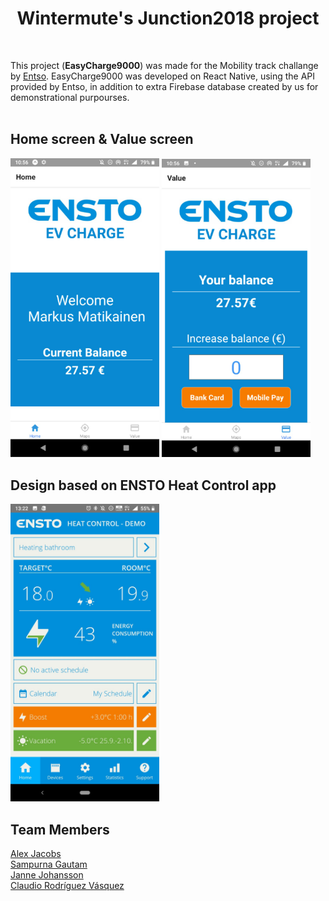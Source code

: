 # 
<h1 align='center'> Wintermute's Junction2018 project </h1> <br />

This project (**EasyCharge9000**) was made for the Mobility track challange by [Entso](https://2018.hackjunction.com/challenges/teach-ev-chargers-new-tricks).
EasyCharge9000 was developed on React Native, using the API provided by Entso, in addition to extra Firebase database created by us for demonstrational purpourses.<br /><br />

## Home screen & Value screen
<a href="https://raw.githubusercontent.com/sampad789/Junction2018/master/screenshotHome.png"><img src="https://raw.githubusercontent.com/sampad789/Junction2018/master/screenshotHome.png" alt="Screenshot of EasyCharge9000 app home view" width="238"/></a>  <a href="https://raw.githubusercontent.com/sampad789/Junction2018/master/screenshotValue.png"><img src="https://raw.githubusercontent.com/sampad789/Junction2018/master/screenshotValue.png" alt="Screenshot of EasyCharge9000 app value view" width="238"/></a>

## Design based on ENSTO Heat Control app
<a href="https://raw.githubusercontent.com/sampad789/Junction2018/master/ENSTO_heat_control_app.jpeg"><img src="https://raw.githubusercontent.com/sampad789/Junction2018/master/ENSTO_heat_control_app.jpeg" alt="Screenshot of ENSTO heat control app" width="238"/></a>


## Team Members
[Alex Jacobs](https://github.com/MaximumFluff)<br />
[Sampurna Gautam](https://github.com/sampad789)<br />
[Janne Johansson](https://github.com/heikunKeikun)<br />
[Claudio Rodríguez Vásquez](https://github.com/Claudiferock)<br />
